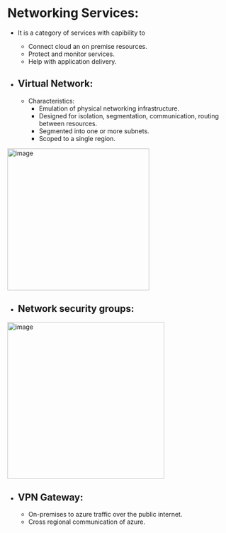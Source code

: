 # Networking Services:
- It is a category of services with capibility to
  - Connect cloud an on premise resources.
  - Protect and monitor services.
  - Help with application delivery.

- ## Virtual Network:
  - Characteristics:
    - Emulation of physical networking infrastructure.
    - Designed for isolation, segmentation, communication, routing between resources.
    - Segmented into one or more subnets.
    - Scoped to a single region.
   

 <img width="320" alt="image" src="https://github.com/pilipi-puu-puu/Microsoft_Azure/assets/87390353/2064d91c-15ee-4573-8384-82844fb35c25">


- ## Network security groups:

 <img width="354" alt="image" src="https://github.com/pilipi-puu-puu/Microsoft_Azure/assets/87390353/8bd56749-764c-48fd-bd85-c22bd9e6b6ab">


- ## VPN Gateway:
  - On-premises to azure traffic over the public internet.
  - Cross regional communication of azure.
